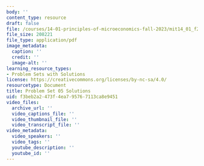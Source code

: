 ```yaml
---
body: ''
content_type: resource
draft: false
file: /courses/14-01-principles-of-microeconomics-fall-2023/mit14_01_f23_pset5sol.pdf
file_size: 208221
file_type: application/pdf
image_metadata:
  caption: ''
  credit: ''
  image-alt: ''
learning_resource_types:
- Problem Sets with Solutions
license: https://creativecommons.org/licenses/by-nc-sa/4.0/
resourcetype: Document
title: Problem Set 05 Solutions
uid: f3beb2a2-473f-4ea7-9576-7113ca8e9451
video_files:
  archive_url: ''
  video_captions_file: ''
  video_thumbnail_file: ''
  video_transcript_file: ''
video_metadata:
  video_speakers: ''
  video_tags: ''
  youtube_description: ''
  youtube_id: ''
---
```

